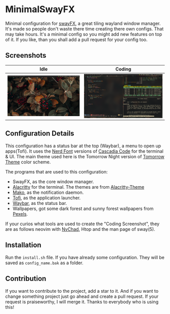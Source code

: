 # MinimalSwayFX

Minimal configuration for [swayFX](https://github.com/WillPower3309/swayfx), a great tiling wayland window manager.
It's made so people don't waste there time creating there own configs. That may take hours.
It's a minimal config so you might add new features on top of it. If you like, than you shall add a pull 
request for your config too.

## Screenshots
| Idle                          | Coding                            |
| ----------------------------- | --------------------------------- |
| ![Idle](screenshots/Idle.jpg) | ![coding](screenshots/Coding.jpg) |

## Configuration Details
This configuration has a status bar at the top (Waybar), a menu to open up apps(Tofi). It uses the 
[Nerd Font](https://www.nerdfonts.com/) versions of [Cascadia Code](https://github.com/microsoft/cascadia-code) 
for the terminal & UI. The main theme used here is the Tomorrow Night version of 
[Tomorrow Theme](https://github.com/chriskempson/tomorrow-theme) color scheme.

The programs that are used to this configuration:
- SwayFX, as the core window manager.
- [Alacritty](https://github.com/alacritty/alacritty) for the terminal. 
  The themes are from [Alacritty-Theme](https://github.com/alacritty/alacritty-theme)
- [Mako](https://github.com/emersion/mako), as the notification daemon.
- [Tofi](https://github.com/philj56/tofi), as the application launcher.
- [Waybar](https://github.com/Alexays/Waybar), as the status bar.
- Wallpapers, got some dark forest and sunny forest wallpapers from [Pexels](https://www.pexels.com).

If your curios what tools are used to create the "Coding Screenshot", they are as follows
neovim with [NvChad](https://github.com/NvChad/NvChad), Htop and the man page of sway(5).

## Installation
Run the `install.sh` file. If you have already some configuration. They will be saved as `config_name.bak` as a folder.

## Contribution
If you want to contribute to the project, add a star to it. And if you want to change something
project just go ahead and create a pull request. If your request is praiseworthy, I will merge it.
Thanks to everybody who is using this!
